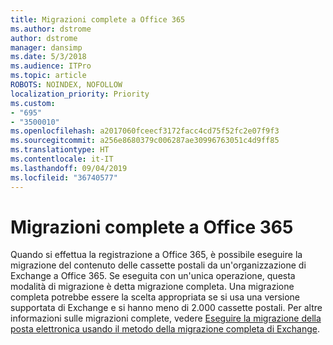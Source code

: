 ```yaml
---
title: Migrazioni complete a Office 365
ms.author: dstrome
author: dstrome
manager: dansimp
ms.date: 5/3/2018
ms.audience: ITPro
ms.topic: article
ROBOTS: NOINDEX, NOFOLLOW
localization_priority: Priority
ms.custom:
- "695"
- "3500010"
ms.openlocfilehash: a2017060fceecf3172facc4cd75f52fc2e07f9f3
ms.sourcegitcommit: a256e8680379c006287ae30996763051c4d9ff85
ms.translationtype: HT
ms.contentlocale: it-IT
ms.lasthandoff: 09/04/2019
ms.locfileid: "36740577"
---
```

# <a name="cutover-migrations-to-office-365"></a>Migrazioni complete a Office 365

Quando si effettua la registrazione a Office 365, è possibile eseguire la migrazione del contenuto delle cassette postali da un'organizzazione di Exchange a Office 365. Se eseguita con un'unica operazione, questa modalità di migrazione è detta migrazione completa. Una migrazione completa potrebbe essere la scelta appropriata se si usa una versione supportata di Exchange e si hanno meno di 2.000 cassette postali. Per altre informazioni sulle migrazioni complete, vedere [Eseguire la migrazione della posta elettronica usando il metodo della migrazione completa di Exchange](https://docs.microsoft.com/Exchange/mailbox-migration/cutover-migration-to-office-365).
  